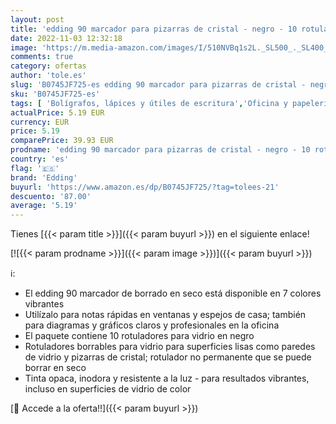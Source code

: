 ```yaml
---
layout: post
title: 'edding 90 marcador para pizarras de cristal - negro - 10 rotuladores borrables para vidrio - punta redondeada 2-3 mm - para escribir y marcar en ventanas y pizarra de cristal - borrado en seco'
date: 2022-11-03 12:32:18
image: 'https://m.media-amazon.com/images/I/510NVBq1s2L._SL500_._SL400_.jpg'
comments: true
category: ofertas
author: 'tole.es'
slug: 'B0745JF725-es edding 90 marcador para pizarras de cristal - negro - 10...'
sku: 'B0745JF725-es'
tags: [ 'Bolígrafos, lápices y útiles de escritura','Oficina y papelería','Rotuladores para pizarra','Rotuladores y subrayadores','edding','rotuladores','🇪🇸', ]
actualPrice: 5.19 EUR
currency: EUR
price: 5.19
comparePrice: 39.93 EUR
prodname: 'edding 90 marcador para pizarras de cristal - negro - 10 rotuladores borrables para vidrio - punta redondeada 2-3 mm - para escribir y marcar en ventanas y pizarra de cristal - borrado en seco'
country: 'es'
flag: '🇪🇸'
brand: 'Edding'
buyurl: 'https://www.amazon.es/dp/B0745JF725/?tag=tolees-21'
descuento: '87.00'
average: '5.19'
---
```


Tienes [{{< param title >}}]({{< param buyurl >}}) en el siguiente enlace!

[![{{< param prodname >}}]({{< param image >}})]({{< param buyurl >}})

ℹ️:

- El edding 90 marcador de borrado en seco está disponible en 7 colores vibrantes
- Utilízalo para notas rápidas en ventanas y espejos de casa; también para diagramas y gráficos claros y profesionales en la oficina
- El paquete contiene 10 rotuladores para vidrio en negro
- Rotuladores borrables para vidrio para superficies lisas como paredes de vidrio y pizarras de cristal; rotulador no permanente que se puede borrar en seco
- Tinta opaca, inodora y resistente a la luz - para resultados vibrantes, incluso en superficies de vidrio de color

[🛒 Accede a la oferta!!]({{< param buyurl >}})
